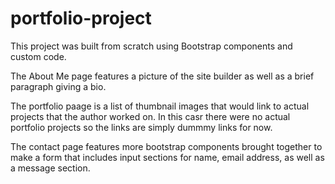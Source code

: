 # portfolio-project

This project was built from scratch using Bootstrap components and custom code.

The About Me page features a picture of the site builder as well as a brief paragraph giving a bio.

The portfolio paage is a list of thumbnail images that would link to actual projects that the author worked on. In this casr there were no actual portfolio projects so the links are simply dummmy links for now.

The contact page features more bootstrap components brought together to make a form that includes input sections for name, email address, as well as a message section.
